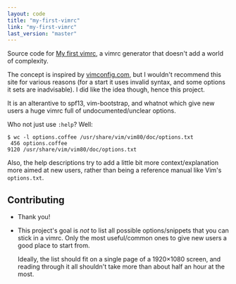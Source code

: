 ```yaml
---
layout: code
title: "my-first-vimrc"
link: "my-first-vimrc"
last_version: "master"
---
```


Source code for [My first vimrc](https://arp242.net/my-first-vimrc), a vimrc
generator that doesn't add a world of complexity.

The concept is inspired by [vimconfig.com](http://vimconfig.com), but I wouldn't
recommend this site for various reasons (for a start it uses invalid syntax, and
some options it sets are inadvisable). I did like the idea though, hence this
project.

It is an alterantive to spf13, vim-bootstrap, and whatnot which give new users a
huge vimrc full of undocumented/unclear options.

Who not just use `:help`? Well:

	$ wc -l options.coffee /usr/share/vim/vim80/doc/options.txt
	 456 options.coffee
	9120 /usr/share/vim/vim80/doc/options.txt

Also, the help descriptions try to add a little bit more context/explanation
more aimed at new users, rather than being a reference manual like Vim's
`options.txt`.

Contributing
------------

- Thank you!

- This project's goal is *not* to list all possible options/snippets that you
  can stick in a vimrc. Only the most useful/common ones to give new users a
  good place to start from.

  Ideally, the list should fit on a single page of a 1920×1080 screen, and
  reading through it all shouldn't take more than about half an hour at the
  most.
